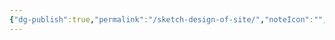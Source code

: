 ```yaml
---
{"dg-publish":true,"permalink":"/sketch-design-of-site/","noteIcon":"","created":"2025-08-17T19:56:12.407+02:00","updated":"2025-08-17T20:06:19.334+02:00"}
---
```


<style> .container {font-family: sans-serif; text-align: center;} .button-wrapper button {z-index: 1;height: 40px; width: 100px; margin: 10px;padding: 5px;} .excalidraw .App-menu_top .buttonList { display: flex;} .excalidraw-wrapper { height: 800px; margin: 50px; position: relative;} :root[dir="ltr"] .excalidraw .layer-ui__wrapper .zen-mode-transition.App-menu_bottom--transition-left {transform: none;} </style><script src="https://cdn.jsdelivr.net/npm/react@17/umd/react.production.min.js"></script><script src="https://cdn.jsdelivr.net/npm/react-dom@17/umd/react-dom.production.min.js"></script><script type="text/javascript" src="https://cdn.jsdelivr.net/npm/@excalidraw/excalidraw@0/dist/excalidraw.production.min.js"></script><div id="Add_to_Siteexcalidraw.md1"></div><script>(function(){const InitialData={"type":"excalidraw","version":2,"source":"https://github.com/zsviczian/obsidian-excalidraw-plugin/releases/tag/2.13.0","elements":[{"id":"0ctgCn6uBHdMpn1zZ0SiL","type":"rectangle","x":9,"y":-288.3828125,"width":593,"height":424,"angle":0,"strokeColor":"#1e1e1e","backgroundColor":"transparent","fillStyle":"solid","strokeWidth":2,"strokeStyle":"solid","roughness":1,"opacity":100,"groupIds":[],"frameId":null,"index":"a3","roundness":{"type":3},"seed":2033430080,"version":76,"versionNonce":199425600,"isDeleted":false,"boundElements":null,"updated":1755453547905,"link":null,"locked":false},{"id":"VwHixbe-GxuIBXfnN4xNe","type":"rectangle","x":9.000000000000014,"y":-268.3828125,"width":116.99999999999999,"height":405,"angle":0,"strokeColor":"#1e1e1e","backgroundColor":"transparent","fillStyle":"solid","strokeWidth":2,"strokeStyle":"solid","roughness":1,"opacity":100,"groupIds":[],"frameId":null,"index":"a4","roundness":{"type":3},"seed":761818688,"version":176,"versionNonce":1089248704,"isDeleted":false,"boundElements":null,"updated":1755453577906,"link":null,"locked":false},{"id":"T2s7OUx3ait4tmqV958qu","type":"rectangle","x":515,"y":-254.3828125,"width":76,"height":343,"angle":0,"strokeColor":"#1e1e1e","backgroundColor":"transparent","fillStyle":"solid","strokeWidth":2,"strokeStyle":"solid","roughness":1,"opacity":100,"groupIds":[],"frameId":null,"index":"a5","roundness":{"type":3},"seed":573736512,"version":105,"versionNonce":1004056000,"isDeleted":false,"boundElements":null,"updated":1755453560605,"link":null,"locked":false},{"id":"dSHuRj2hpkSnxw7u58sLt","type":"rectangle","x":25,"y":105.6171875,"width":17,"height":13,"angle":0,"strokeColor":"#1e1e1e","backgroundColor":"transparent","fillStyle":"solid","strokeWidth":2,"strokeStyle":"solid","roughness":1,"opacity":100,"groupIds":[],"frameId":null,"index":"a6","roundness":{"type":3},"seed":1831873984,"version":21,"versionNonce":665806272,"isDeleted":false,"boundElements":null,"updated":1755453584923,"link":null,"locked":false},{"id":"26mzuGqWewF1JrFajCcgp","type":"rectangle","x":51,"y":104.6171875,"width":19,"height":15,"angle":0,"strokeColor":"#1e1e1e","backgroundColor":"transparent","fillStyle":"solid","strokeWidth":2,"strokeStyle":"solid","roughness":1,"opacity":100,"groupIds":[],"frameId":null,"index":"a7","roundness":{"type":3},"seed":132183488,"version":25,"versionNonce":1366484544,"isDeleted":false,"boundElements":null,"updated":1755453590673,"link":null,"locked":false},{"id":"Gtt9szFz5NpJ8qycsA0GH","type":"rectangle","x":140,"y":-266.3828125,"width":268,"height":399,"angle":0,"strokeColor":"#1e1e1e","backgroundColor":"transparent","fillStyle":"solid","strokeWidth":2,"strokeStyle":"solid","roughness":1,"opacity":100,"groupIds":[],"frameId":null,"index":"a8","roundness":{"type":3},"seed":1847481920,"version":138,"versionNonce":1250111040,"isDeleted":false,"boundElements":null,"updated":1755453627041,"link":null,"locked":false},{"id":"BzDlcb8S","type":"text","x":-515,"y":-383.3828125,"width":213.29981994628906,"height":25,"angle":0,"strokeColor":"#1e1e1e","backgroundColor":"transparent","fillStyle":"solid","strokeWidth":2,"strokeStyle":"solid","roughness":1,"opacity":100,"groupIds":[],"frameId":null,"index":"a9","roundness":null,"seed":949183936,"version":45,"versionNonce":1717904960,"isDeleted":false,"boundElements":null,"updated":1755453671760,"link":null,"locked":false,"text":"Gameplay with friends","rawText":"Gameplay with friends","fontSize":20,"fontFamily":5,"textAlign":"left","verticalAlign":"top","containerId":null,"originalText":"Gameplay with friends","autoResize":true,"lineHeight":1.25},{"id":"yU1oUR0tb9SP7FLqp-vRQ","type":"rectangle","x":-287,"y":-403.3828125,"width":178,"height":62,"angle":0,"strokeColor":"#1e1e1e","backgroundColor":"transparent","fillStyle":"solid","strokeWidth":2,"strokeStyle":"solid","roughness":1,"opacity":100,"groupIds":[],"frameId":null,"index":"aA","roundness":{"type":3},"seed":1481862592,"version":71,"versionNonce":78222912,"isDeleted":false,"boundElements":null,"updated":1755453666342,"link":null,"locked":false},{"id":"PaHTsows","type":"text","x":-273,"y":-384.3828125,"width":126.31991577148438,"height":25,"angle":0,"strokeColor":"#1e1e1e","backgroundColor":"transparent","fillStyle":"solid","strokeWidth":2,"strokeStyle":"solid","roughness":1,"opacity":100,"groupIds":[],"frameId":null,"index":"aB","roundness":null,"seed":763344448,"version":26,"versionNonce":648598976,"isDeleted":false,"boundElements":null,"updated":1755453661681,"link":null,"locked":false,"text":"Youtube links","rawText":"Youtube links","fontSize":20,"fontFamily":5,"textAlign":"left","verticalAlign":"top","containerId":null,"originalText":"Youtube links","autoResize":true,"lineHeight":1.25},{"id":"B2T5wNQm","type":"text","x":-1038.7368421052633,"y":246.16104714912262,"width":275.039794921875,"height":50,"angle":0,"strokeColor":"#1e1e1e","backgroundColor":"transparent","fillStyle":"solid","strokeWidth":2,"strokeStyle":"solid","roughness":1,"opacity":100,"groupIds":[],"frameId":null,"index":"aC","roundness":null,"seed":60018240,"version":140,"versionNonce":1415294528,"isDeleted":false,"boundElements":null,"updated":1755453748729,"link":null,"locked":false,"text":"Images of cats and animals \nof my own","rawText":"Images of cats and animals \nof my own","fontSize":20,"fontFamily":5,"textAlign":"left","verticalAlign":"top","containerId":null,"originalText":"Images of cats and animals \nof my own","autoResize":true,"lineHeight":1.25},{"id":"lynw_ykKQGXkJOxKxdW6b","type":"rectangle","x":-1073.7894736842104,"y":227.12595942982443,"width":340.0000000000001,"height":93.68421052631578,"angle":0,"strokeColor":"#1e1e1e","backgroundColor":"transparent","fillStyle":"solid","strokeWidth":2,"strokeStyle":"solid","roughness":1,"opacity":100,"groupIds":[],"frameId":null,"index":"aD","roundness":{"type":3},"seed":623562176,"version":77,"versionNonce":1878789568,"isDeleted":false,"boundElements":null,"updated":1755453735595,"link":null,"locked":false},{"id":"Qqg2GBZ4ao2r4ycQ2klfE","type":"rectangle","x":-557.2748538011695,"y":194.45929276315758,"width":421.33333333333337,"height":77.33333333333337,"angle":0,"strokeColor":"#1e1e1e","backgroundColor":"transparent","fillStyle":"solid","strokeWidth":2,"strokeStyle":"solid","roughness":1,"opacity":100,"groupIds":[],"frameId":null,"index":"aE","roundness":{"type":3},"seed":1400184384,"version":171,"versionNonce":1150848576,"isDeleted":false,"boundElements":null,"updated":1755453805380,"link":null,"locked":false},{"id":"R4uvUddj","type":"text","x":-525.2748538011693,"y":218.4592927631578,"width":350.51971435546875,"height":25,"angle":0,"strokeColor":"#1e1e1e","backgroundColor":"transparent","fillStyle":"solid","strokeWidth":2,"strokeStyle":"solid","roughness":1,"opacity":100,"groupIds":[],"frameId":null,"index":"aF","roundness":null,"seed":1670460992,"version":197,"versionNonce":1542344128,"isDeleted":false,"boundElements":null,"updated":1755453807597,"link":null,"locked":false,"text":"Interesting and favorite characters","rawText":"Interesting and favorite characters","fontSize":20,"fontFamily":5,"textAlign":"left","verticalAlign":"top","containerId":null,"originalText":"Interesting and favorite characters","autoResize":true,"lineHeight":1.25},{"id":"gw2TpNjA","type":"text","x":-1358.6081871345027,"y":-212.20737390350882,"width":47.41996765136719,"height":25,"angle":0,"strokeColor":"#1e1e1e","backgroundColor":"transparent","fillStyle":"solid","strokeWidth":2,"strokeStyle":"solid","roughness":1,"opacity":100,"groupIds":[],"frameId":null,"index":"aG","roundness":null,"seed":394649024,"version":73,"versionNonce":1955780160,"isDeleted":false,"boundElements":null,"updated":1755453819881,"link":null,"locked":false,"text":"Code","rawText":"Code","fontSize":20,"fontFamily":5,"textAlign":"left","verticalAlign":"top","containerId":null,"originalText":"Code","autoResize":true,"lineHeight":1.25},{"id":"xaGup7BDQKNfEJYIO3QFW","type":"rectangle","x":-1395.941520467836,"y":-238.8740405701755,"width":117.33333333333326,"height":77.33333333333331,"angle":0,"strokeColor":"#1e1e1e","backgroundColor":"transparent","fillStyle":"solid","strokeWidth":2,"strokeStyle":"solid","roughness":1,"opacity":100,"groupIds":[],"frameId":null,"index":"aH","roundness":{"type":3},"seed":1244503616,"version":102,"versionNonce":6164032,"isDeleted":false,"boundElements":null,"updated":1755453819881,"link":null,"locked":false},{"id":"9VsBj6QAIMCwSAsUmXovQ","type":"line","x":-1201.2748538011692,"y":-549.5407072368423,"width":12,"height":1034.6666666666665,"angle":0,"strokeColor":"#1e1e1e","backgroundColor":"transparent","fillStyle":"solid","strokeWidth":2,"strokeStyle":"solid","roughness":1,"opacity":100,"groupIds":[],"frameId":null,"index":"aI","roundness":{"type":2},"seed":1784643136,"version":72,"versionNonce":105209408,"isDeleted":false,"boundElements":null,"updated":1755453829364,"link":null,"locked":false,"points":[[0,0],[12,1034.6666666666665]],"lastCommittedPoint":null,"startBinding":null,"endBinding":null,"startArrowhead":null,"endArrowhead":null,"polygon":false},{"id":"WXpXsMHF","type":"text","x":-1777.274853801169,"y":-626.2073739035089,"width":371.3758544921875,"height":45,"angle":0,"strokeColor":"#1e1e1e","backgroundColor":"transparent","fillStyle":"solid","strokeWidth":2,"strokeStyle":"solid","roughness":1,"opacity":100,"groupIds":[],"frameId":null,"index":"aJ","roundness":null,"seed":2058538560,"version":93,"versionNonce":735477184,"isDeleted":false,"boundElements":null,"updated":1755453861415,"link":null,"locked":false,"text":"Later possible adding","rawText":"Later possible adding","fontSize":36,"fontFamily":5,"textAlign":"left","verticalAlign":"top","containerId":null,"originalText":"Later possible adding","autoResize":true,"lineHeight":1.25},{"id":"Uyme2PZw","type":"text","x":-1103.941520467836,"y":-503.5407072368424,"width":162.8398895263672,"height":25,"angle":0,"strokeColor":"#1e1e1e","backgroundColor":"transparent","fillStyle":"solid","strokeWidth":2,"strokeStyle":"solid","roughness":1,"opacity":100,"groupIds":[],"frameId":null,"index":"aK","roundness":null,"seed":1327631808,"version":81,"versionNonce":1992422848,"isDeleted":false,"boundElements":null,"updated":1755453896333,"link":null,"locked":false,"text":"Prompts storage","rawText":"Prompts storage","fontSize":20,"fontFamily":5,"textAlign":"left","verticalAlign":"top","containerId":null,"originalText":"Prompts storage","autoResize":true,"lineHeight":1.25},{"id":"wf21klhddkIVbFCHi5-5W","type":"rectangle","x":-1126.6081871345027,"y":-518.8740405701758,"width":212,"height":57.33333333333337,"angle":0,"strokeColor":"#1e1e1e","backgroundColor":"transparent","fillStyle":"solid","strokeWidth":2,"strokeStyle":"solid","roughness":1,"opacity":100,"groupIds":[],"frameId":null,"index":"aL","roundness":{"type":3},"seed":435334592,"version":83,"versionNonce":1048395200,"isDeleted":false,"boundElements":null,"updated":1755453896333,"link":null,"locked":false}],"appState":{"theme":"dark","viewBackgroundColor":"#ffffff","currentItemStrokeColor":"#1e1e1e","currentItemBackgroundColor":"transparent","currentItemFillStyle":"solid","currentItemStrokeWidth":2,"currentItemStrokeStyle":"solid","currentItemRoughness":1,"currentItemOpacity":100,"currentItemFontFamily":5,"currentItemFontSize":20,"currentItemTextAlign":"left","currentItemStartArrowhead":null,"currentItemEndArrowhead":"arrow","currentItemArrowType":"round","scrollX":1783.941520467836,"scrollY":800.7907072368424,"zoom":{"value":1},"currentItemRoundness":"round","gridSize":20,"gridStep":5,"gridModeEnabled":false,"gridColor":{"Bold":"rgba(217, 217, 217, 0.5)","Regular":"rgba(230, 230, 230, 0.5)"},"currentStrokeOptions":null,"frameRendering":{"enabled":true,"clip":true,"name":true,"outline":true},"objectsSnapModeEnabled":false,"activeTool":{"type":"selection","customType":null,"locked":false,"fromSelection":false,"lastActiveTool":null}},"files":{}};InitialData.scrollToContent=true;App=()=>{const e=React.useRef(null),t=React.useRef(null),[n,i]=React.useState({width:void 0,height:void 0});return React.useEffect(()=>{i({width:t.current.getBoundingClientRect().width,height:t.current.getBoundingClientRect().height});const e=()=>{i({width:t.current.getBoundingClientRect().width,height:t.current.getBoundingClientRect().height})};return window.addEventListener("resize",e),()=>window.removeEventListener("resize",e)},[t]),React.createElement(React.Fragment,null,React.createElement("div",{className:"excalidraw-wrapper",ref:t},React.createElement(ExcalidrawLib.Excalidraw,{ref:e,width:n.width,height:n.height,initialData:InitialData,viewModeEnabled:!0,zenModeEnabled:!0,gridModeEnabled:!1})))},excalidrawWrapper=document.getElementById("Add_to_Siteexcalidraw.md1");ReactDOM.render(React.createElement(App),excalidrawWrapper);})();</script>



